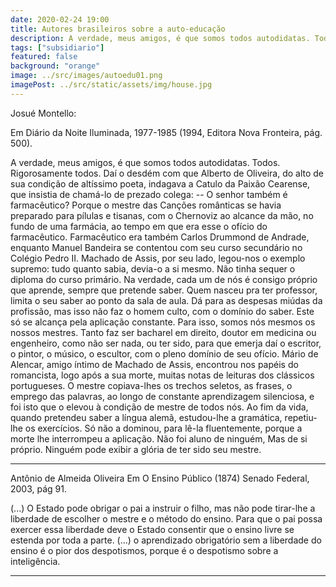 ```yaml
---
date: 2020-02-24 19:00
title: Autores brasileiros sobre a auto-educação
description: A verdade, meus amigos, é que somos todos autodidatas. Todos. Rigorosamente todos.
tags: ["subsidiario"]
featured: false
background: "orange"
image: ../src/images/autoedu01.png
imagePost: ../src/static/assets/img/house.jpg
---
```


Josué Montello:

Em Diário da Noite Iluminada, 1977-1985
(1994, Editora Nova Fronteira, pág. 500).

A verdade, meus amigos, é que somos todos autodidatas. Todos. Rigorosamente todos. Daí o desdém com que Alberto de Oliveira, do alto de sua condição de altíssimo poeta, indagava a Catulo da Paixão Cearense, que insistia de chamá-lo de prezado colega:
-- O senhor também é farmacêutico?
Porque o mestre das Canções românticas se havia preparado para pílulas e tisanas, com o Chernoviz ao alcance da mão, no fundo de uma farmácia, ao tempo em que era esse o ofício do farmacêutico.
Farmacêutico era também Carlos Drummond de Andrade, enquanto Manuel Bandeira se contentou com seu curso secundário no Colégio Pedro II. Machado de Assis, por seu lado, legou-nos o exemplo supremo: tudo quanto sabia, devia-o a si mesmo. Não tinha sequer o diploma do curso primário.
Na verdade, cada um de nós é consigo próprio que aprende, sempre que pretende saber. Quem nasceu pra ter professor, limita o seu saber ao ponto da sala de aula. Dá para as despesas miúdas da profissão, mas isso não faz o homem culto, com o domínio do saber. Este só se alcança pela aplicação constante. Para isso, somos nós mesmos os nossos mestres. Tanto faz ser bacharel em direito, doutor em medicina ou engenheiro, como não ser nada, ou ter sido, para que emerja daí o escritor, o pintor, o músico, o escultor, com o pleno domínio de seu ofício.
Mário de Alencar, amigo íntimo de Machado de Assis, encontrou nos papéis do romancista, logo após a sua morte, muitas notas de leituras dos clássicos portugueses. O mestre copiava-lhes os trechos seletos, as frases, o emprego das palavras, ao longo de constante aprendizagem silenciosa, e foi isto que o elevou à condição de mestre de todos nós.
Ao fim da vida, quando pretendeu saber a língua alemã, estudou-lhe a gramática, repetiu-lhe os exercícios. Só não a dominou, para lê-la fluentemente, porque a morte lhe interrompeu a aplicação.
Não foi aluno de ninguém, Mas de si próprio. Ninguém pode exibir a glória de ter sido seu mestre.

---

Antônio de Almeida Oliveira
Em O Ensino Público (1874)
Senado Federal, 2003, pág 91.

(...) O Estado pode obrigar o pai a instruir o filho, mas não pode tirar-lhe a liberdade de escolher o mestre e o método do ensino. Para que o pai possa exercer essa liberdade deve o Estado consentir que o ensino livre se estenda por toda a parte. (...) o aprendizado obrigatório sem a liberdade do ensino é o pior dos despotismos, porque é o despotismo sobre a inteligência.

---
